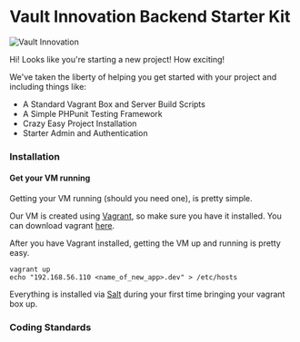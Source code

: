 # Vault Innovation Backend Starter Kit
![Vault Innovation](https://avatars1.githubusercontent.com/u/4762199)

Hi! Looks like you're starting a new project! How exciting!

We've taken the liberty of helping you get started with your project and including things like: 

- A Standard Vagrant Box and Server Build Scripts
- A Simple PHPunit Testing Framework
- Crazy Easy Project Installation
- Starter Admin and Authentication

### Installation

#### Get your VM running

Getting your VM running (should you need one), is pretty simple. 

Our VM is created using [Vagrant](https://www.vagrantup.com), so make sure you have it installed. You can download vagrant [here](https://www.vagrantup.com/downloads.html).

After you have Vagrant installed, getting the VM up and running is pretty easy. 

```
vagrant up
echo "192.168.56.110 <name_of_new_app>.dev" > /etc/hosts
```
Everything is installed via [Salt](http://saltstack.com) during your first time bringing your vagrant box up.

### Coding Standards